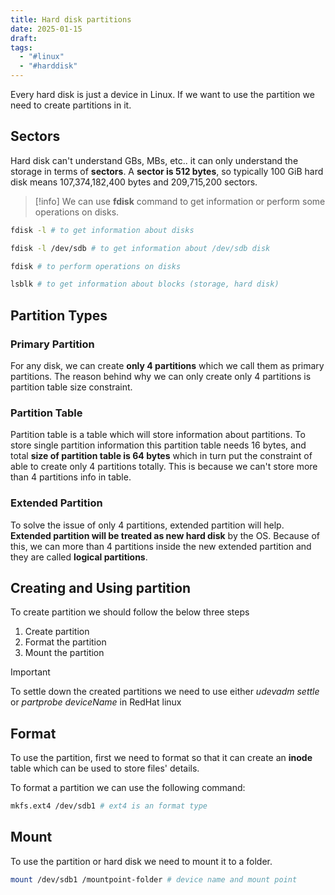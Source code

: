 ```yaml
---
title: Hard disk partitions
date: 2025-01-15
draft: 
tags:
  - "#linux"
  - "#harddisk"
---
```



Every hard disk is just a device in Linux. If we want to use the partition we need to create partitions in it.

## Sectors

Hard disk can't understand GBs, MBs, etc.. it can only understand the storage in terms of **sectors**. A **sector is 512 bytes**, so typically 100 GiB hard disk means 107,374,182,400 bytes and 209,715,200 sectors.

>[!info]
>We can use **fdisk** command to get information or perform some operations on disks.

```sh
fdisk -l # to get information about disks

fdisk -l /dev/sdb # to get information about /dev/sdb disk

fdisk # to perform operations on disks

lsblk # to get information about blocks (storage, hard disk)
```

## Partition Types

### Primary Partition

For any disk, we can create **only 4 partitions** which we call them as primary partitions. The reason behind why we can only create only 4 partitions is partition table size constraint.

### Partition Table

Partition table is a table which will store information about partitions. To store single partition information this partition table needs 16 bytes, and total **size of partition table is 64 bytes** which in turn put the constraint of able to create only 4 partitions totally. This is because we can't store more than 4 partitions info in table.

### Extended Partition

To solve the issue of only 4 partitions, extended partition will help. **Extended partition will be treated as new hard disk** by the OS. Because of this, we can more than 4 partitions inside the new extended partition and they are called **logical partitions**.


## Creating and Using partition 

To create partition we should follow the below three steps

1. Create partition
2. Format the partition
3. Mount the partition

>[!important]
>To settle down the created partitions we need to use either *udevadm settle* or *partprobe deviceName*  in RedHat linux


## Format

To use the partition, first we need to format so that it can create an **inode** table which can be used to store files' details.

To format a partition we can use the following command:

```sh
mkfs.ext4 /dev/sdb1 # ext4 is an format type
```


## Mount

To use the partition or hard disk we need to mount it to a folder.

```sh
mount /dev/sdb1 /mountpoint-folder # device name and mount point
```

